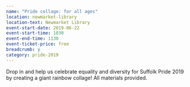 ```yaml
---
name: "Pride collage: for all ages"
location: newmarket-library
location-text: Newmarket Library
event-start-date: 2019-06-22
event-start-time: 1030
event-end-time: 1130
event-ticket-price: free
breadcrumb: y
category: pride-2019
---
```


Drop in and help us celebrate equality and diversity for Suffolk Pride 2019 by creating a giant rainbow collage! All materials provided.
